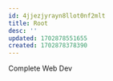 ```yaml
---
id: 4jjezjyrayn8llot0nf2mlt
title: Root
desc: ''
updated: 1702878551655
created: 1702878378390
---
```


Complete Web Dev
